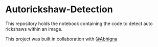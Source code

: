 # Autorickshaw-Detection

This repository holds the notebook containing the code to detect auto rickshaws within an image.

This project was built in collaboration with [@Abhigna](https://github.com/alpineFrost)
